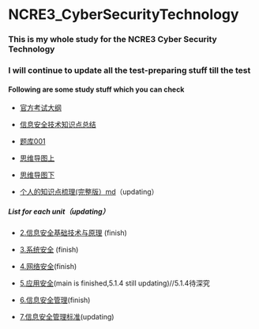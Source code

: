 # NCRE3_CyberSecurityTechnology

### This is my whole study for the NCRE3 Cyber Security Technology

### I will continue to update all the test-preparing stuff till the test

#### Following are some study stuff which you can check

- [官方考试大纲](https://github.com/GeniusKangaroo/NCRE3_CyberSecurityTechnology/blob/main/%E8%80%83%E8%AF%95%E5%A4%A7%E7%BA%B2.pdf)
  
- [信息安全技术知识点总结](https://github.com/GeniusKangaroo/NCRE3_CyberSecurityTechnology/blob/main/%E4%BF%A1%E6%81%AF%E5%AE%89%E5%85%A8%E6%8A%80%E6%9C%AF%E7%9F%A5%E8%AF%86%E7%82%B9%E6%80%BB%E7%BB%93.docx)

- [题库001](https://github.com/GeniusKangaroo/NCRE3_CyberSecurityTechnology/blob/main/%E4%B8%89%E7%BA%A7%E4%BF%A1%E6%81%AF%E5%AE%89%E5%85%A8%E6%8A%80%E6%9C%AF%E6%96%B0%E9%A2%98%E5%9E%8B%E7%BB%BC%E5%90%88%E5%BA%94%E7%94%A8%E9%A2%98%E5%BA%93.doc)

- [思维导图上](https://developer.aliyun.com/article/1074025)

- [思维导图下](https://developer.aliyun.com/article/1074037?spm=a2c6h.24874632.expert-profile.37.5b57b157cZYdP1)

- [个人的知识点梳理(完整版）md](https://github.com/GeniusKangaroo/NCRE3_CyberSecurityTechnology/blob/main/%E4%BF%A1%E6%81%AF%E5%AE%89%E5%85%A8%E6%8A%80%E6%9C%AF.md)（updating）
  
##### List for each unit（updating）

- [2.信息安全基础技术与原理](https://github.com/GeniusKangaroo/NCRE3_CyberSecurityTechnology/blob/main/2.%E4%BF%A1%E6%81%AF%E5%AE%89%E5%85%A8%E6%8A%80%E6%9C%AF%E4%B8%8E%E5%8E%9F%E7%90%86.md) (finish)

- [3.系统安全](https://github.com/GeniusKangaroo/NCRE3_CyberSecurityTechnology/blob/main/3.%E7%B3%BB%E7%BB%9F%E5%AE%89%E5%85%A8.md) (finish)

- [4.网络安全](https://github.com/GeniusKangaroo/NCRE3_CyberSecurityTechnology/blob/main/4.%E7%BD%91%E7%BB%9C%E5%AE%89%E5%85%A8.md)(finish)

- [5.应用安全](https://github.com/GeniusKangaroo/NCRE3_CyberSecurityTechnology/blob/main/5.%E5%BA%94%E7%94%A8%E5%AE%89%E5%85%A8.md)(main is finished,5.1.4 still updating)//5.1.4待深究

- [6.信息安全管理](https://github.com/GeniusKangaroo/NCRE3_CyberSecurityTechnology/blob/main/6.%E4%BF%A1%E6%81%AF%E5%AE%89%E5%85%A8%E7%AE%A1%E7%90%86.md)(finish)

- [7.信息安全管理标准](https://github.com/GeniusKangaroo/NCRE3_CyberSecurityTechnology/blob/main/7.%E4%BF%A1%E6%81%AF%E5%AE%89%E5%85%A8%E6%A0%87%E5%87%86%E4%B8%8E%E6%B3%95%E8%A7%84.md)(updating)
